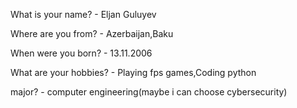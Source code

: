 What is your name? - Eljan Guluyev


Where are you from? - Azerbaijan,Baku


When were you born? - 13.11.2006


What are your hobbies? - Playing fps games,Coding python


major? - computer engineering(maybe i can choose cybersecurity)

